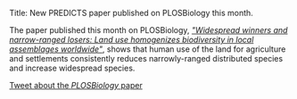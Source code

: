 Title: New PREDICTS paper published on PLOSBiology this month.

The paper published this month on PLOSBiology, [*"Widespread winners and narrow-ranged losers: Land use homogenizes biodiversity in local assemblages worldwide"*](https://journals.plos.org/plosbiology/article?id=10.1371/journal.pbio.2006841), shows that human use of the land for agriculture and settlements consistently reduces narrowly-ranged distributed species and increase widespread species.

<div class="text-center">
  <a href="https://twitter.com/intent/tweet?text=Land%20use%20homogenizes%20%23biodiversity%20in%20local%20assemblages%20worldwide,%20new%20%23Predictsproject%20paper%20@tnewbold31%20et%20al.%20shows%20that%20%23landuse%20reduces%20number%20of%20narrowly-ranged%20species%20and%20increases%20already%20widespread%20species%20in%20@PLOSBiology&url=https://journals.plos.org/plosbiology/article?id=10.1371/journal.pbio.2006841" class="btn btn-primary btn-lg buttonTweet">
  Tweet about the <i>PLOSBiology</i> paper
  </a>
</div>
